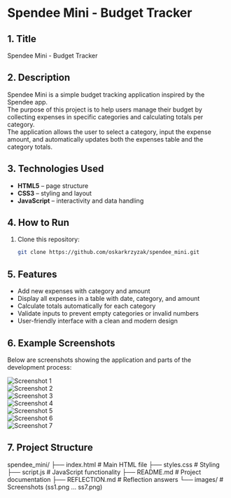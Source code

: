 # Spendee Mini - Budget Tracker

## 1. Title
Spendee Mini - Budget Tracker

## 2. Description
Spendee Mini is a simple budget tracking application inspired by the Spendee app.  
The purpose of this project is to help users manage their budget by collecting expenses in specific categories and calculating totals per category.  
The application allows the user to select a category, input the expense amount, and automatically updates both the expenses table and the category totals.  

## 3. Technologies Used
- **HTML5** – page structure  
- **CSS3** – styling and layout  
- **JavaScript** – interactivity and data handling  

## 4. How to Run
1. Clone this repository:  
   ```bash
   git clone https://github.com/oskarkrzyzak/spendee_mini.git

## 5. Features
- Add new expenses with category and amount  
- Display all expenses in a table with date, category, and amount  
- Calculate totals automatically for each category  
- Validate inputs to prevent empty categories or invalid numbers  
- User-friendly interface with a clean and modern design  

## 6. Example Screenshots
Below are screenshots showing the application and parts of the development process:

![Screenshot 1](images/ss1.png)  
![Screenshot 2](images/ss2.png)  
![Screenshot 3](images/ss3.png)  
![Screenshot 4](images/ss4.png)  
![Screenshot 5](images/ss5.png)  
![Screenshot 6](images/ss6.png)  
![Screenshot 7](images/ss7.png)  

## 7. Project Structure
spendee_mini/
├── index.html        # Main HTML file
├── styles.css        # Styling
├── script.js         # JavaScript functionality
├── README.md         # Project documentation
├── REFLECTION.md     # Reflection answers
└── images/           # Screenshots (ss1.png … ss7.png)